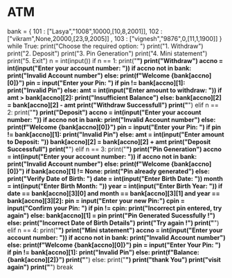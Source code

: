 # ATM

bank = {
    101 : ["Lasya","1008",10000,[10,8,2001]],
    102 : ["vikram",None,20000,[23,9,2005]] ,
    103 : ["vignesh","9876",0,[11,1,1900]]
}
while True:
  print("Choose the required option: ")
  print("1. Withdraw")
  print("2. Deposit")
  print("3. Pin Generation")
  print("4. Mini statement")
  print("5. Exit")
  n = int(input())
  if n == 1:
    print("******************************")
    print("Withdraw")
    accno = int(input("Enter your account number: "))
    if accno not in bank:
      print("Invalid Account number")
    else:
      print(f"Welcome {bank[accno][0]}")
      pin = input("Enter your Pin: ")
      if pin != bank[accno][1]:
        print("Invalid Pin")
      else:
        amt = int(input("Enter amount to withdraw: "))
        if amt > bank[accno][2]:
          print("Insufficient Balance")
        else:
          bank[accno][2] = bank[accno][2] - amt
          print("Withdraw Successfull")
    print("******************************")
  elif n == 2:
    print("******************************")
    print("Deposit")
    accno = int(input("Enter your account number: "))
    if accno not in bank:
      print("Invalid Account number")
    else:
      print(f"Welcome {bank[accno][0]}")
      pin = input("Enter your Pin: ")
      if pin != bank[accno][1]:
        print("Invalid Pin")
      else:
        amt = int(input("Enter amount to Deposit: "))
        bank[accno][2] = bank[accno][2] + amt
        print("Deposit Successfull")
    print("******************************")
  elif n == 3:
    print("******************************")
    print("Pin Generation")
    accno = int(input("Enter your account number: "))
    if accno not in bank:
      print("Invalid Account number")
    else:
      print(f"Welcome {bank[accno][0]}")
      if bank[accno][1] != None:
        print("Pin already generated")
      else:
        print("Verify Date of Birth: ")
        date = int(input("Enter Birth Date: "))
        month = int(input("Enter Birth Month: "))
        year = int(input("Enter Birth Year: "))
        if date == bank[accno][3][0] and month == bank[accno][3][1] and year == bank[accno][3][2]:
          pin = input("Enter your new Pin:")
          cpin = input("Confirm your Pin: ")
          if pin != cpin:
            print("Incorrect pin entered, try again")
          else:
            bank[accno][1] = pin
            print("Pin Generated Sucessfully !")
        else:
          print("Incorrect Date of Birth Details")
          print("Try again !")
    print("******************************")
  elif n == 4:
    print("******************************")
    print("Mini statement")
    accno = int(input("Enter your account number: "))
    if accno not in bank:
      print("Invalid Account number")
    else:
      print(f"Welcome {bank[accno][0]}")
      pin = input("Enter Your Pin: ")
      if pin != bank[accno][1]:
        print("Invalid Pin")
      else:
        print(f"Balance: {bank[accno][2]}")
    print("******************************")
  else:
    print("******************************")
    print("thank You")
    print("visit again")
    print("******************************")
    break
     
